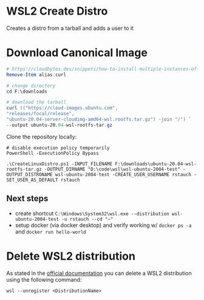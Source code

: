 # WSL2 Create Distro
Creates a distro from a tarball and adds a user to it


# Download Canonical Image
```powershell
# https://cloudbytes.dev/snippets/how-to-install-multiple-instances-of-ubuntu-in-wsl2
Remove-Item alias:curl

# change directory
cd F:\downloads

# download the tarball
curl (("https://cloud-images.ubuntu.com",
"releases/focal/release",
"ubuntu-20.04-server-cloudimg-amd64-wsl.rootfs.tar.gz") -join "/") `
--output ubuntu-20.04-wsl-rootfs-tar.gz
```

Clone the repository locally:  
```
# disable execution policy temporarily
PowerShell -ExecutionPolicy Bypass

.\CreateLinuxDistro.ps1 -INPUT_FILENAME F:\downloads\ubuntu-20.04-wsl-rootfs-tar.gz -OUTPUT_DIRNAME "D:\code\wsl\wsl-ubuntu-2004-test" -OUTPUT_DISTRONAME wsl-ubuntu-2004-test -CREATE_USER_USERNAME rstauch -SET_USER_AS_DEFAULT rstauch

```
## Next steps
- create shortcut `C:\Windows\System32\wsl.exe --distribution wsl-ubuntu-2004-test -u rstauch --cd "~"`
- setup docker (via docker desktop) and verify working w/ `docker ps -a` and `docker run hello-world`

# Delete WSL2 distribution

As stated in the [official documentation](https://docs.microsoft.com/en-us/windows/wsl/wsl-config)
you can delete a WSL2 distribution using the following command:

```wsl --unregister <DistributionName>```
